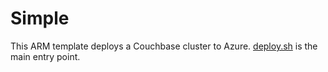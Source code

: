 # Simple

This ARM template deploys a Couchbase cluster to Azure.  [deploy.sh](deploy.sh) is the main entry point.
